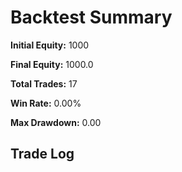# Backtest Summary

**Initial Equity:** 1000

**Final Equity:** 1000.0

**Total Trades:** 17

**Win Rate:** 0.00%

**Max Drawdown:** 0.00


## Trade Log

